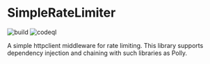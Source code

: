 # SimpleRateLimiter

![build](https://github.com/andyjmorgan/DonkeyWork.Dev.SimpleRateLimiter/actions/workflows/dotnet-build-test.yml/badge.svg) ![codeql](https://github.com/andyjmorgan/DonkeyWork.Dev.SimpleRateLimiter/actions/workflows/codeql.yml/badge.svg)

A simple httpclient middleware for rate limiting. This library supports dependency injection and chaining with such libraries as Polly.
